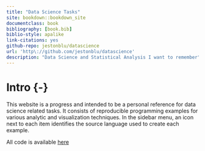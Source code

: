 ```yaml
---
title: "Data Science Tasks"
site: bookdown::bookdown_site
documentclass: book
bibliography: [book.bib]
biblio-style: apalike
link-citations: yes
github-repo: jestonblu/datascience
url: 'http\://github.com/jestonblu/datascience'
description: "Data Science and Statistical Analysis I want to remember"
---
```


# Intro {-}

This website is a progress and intended to be a personal reference for data science related tasks. It consists of reproducible programming examples for various analytic and visualization techniques. In the sidebar menu, an icon next to each item identifies the source language used to create each example.

All code is available [here](https://github.com/JestonBlu/DataScience)
